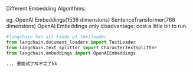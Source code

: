 Different Embedding Algorithms:

eg. OpenAI Embeddings(1536 dimensions) SentenceTransformer(768 dimensions)
OpenAI Embeddings only disadvantage: cost a little bit to run. 

```python
#langchain has all kinds of textloader
from langchain.document_loaders import TextLoader
from langchain.text_splitter import CharacterTextSplitter
from langchain.embeddings import OpenAIEmbeddings

... 要面试了写不完了kk
```

